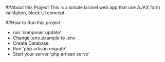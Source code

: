 ##About this Project
This is a simple laravel web app that use AJAX form validation, block UI concept.

##How to Run this project
- run 'composer update'
- Change .env_example to .env
- Create Database
- Run 'php artisan migrate'
- Start your server 'php artisan serve'

